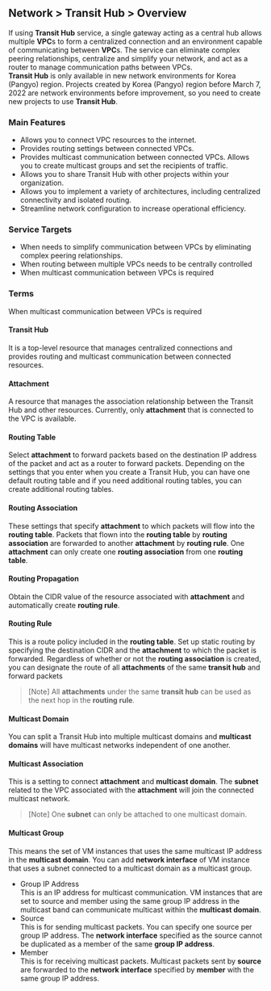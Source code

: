 ## Network > Transit Hub > Overview

If using **Transit Hub** service, a single gateway acting as a central hub allows multiple **VPC**s to form a centralized connection and an environment capable of communicating between **VPC**s. The service can eliminate complex peering relationships, centralize and simplify your network, and act as a router to manage communication paths between VPCs. </br>
**Transit Hub** is only available in new network environments for Korea (Pangyo) region. Projects created by Korea (Pangyo) region before March 7, 2022 are network environments before improvement, so you need to create new projects to use **Transit Hub**.

### Main Features

* Allows you to connect VPC resources to the internet.
* Provides routing settings between connected VPCs.
* Provides multicast communication between connected VPCs. Allows you to create multicast groups and set the recipients of traffic.
* Allows you to share Transit Hub with other projects within your organization.
* Allows you to implement a variety of architectures, including centralized connectivity and isolated routing.
* Streamline network configuration to increase operational efficiency.

### Service Targets

* When needs to simplify communication between VPCs by eliminating complex peering relationships.
* When routing between multiple VPCs needs to be centrally controlled
* When multicast communication between VPCs is required

### Terms

When multicast communication between VPCs is required

#### Transit Hub

It is a top-level resource that manages centralized connections and provides routing and multicast communication between connected resources.

#### Attachment

A resource that manages the association relationship between the Transit Hub and other resources. Currently, only **attachment** that is connected to the VPC is available.

#### Routing Table

Select **attachment** to forward packets based on the destination IP address of the packet and act as a router to forward packets. Depending on the settings that you enter when you create a Transit Hub, you can have one default routing table and if you need additional routing tables, you can create additional routing tables. 

#### Routing Association

These settings that specify **attachment** to which packets will flow into the **routing table**. Packets that flown into the **routing table** by **routing association** are forwarded to another **attachment** by **routing rule**. One **attachment** can only create one **routing association** from one **routing table**. 

#### Routing Propagation

Obtain the CIDR value of the resource associated with **attachment** and automatically create **routing rule**.

#### Routing Rule

This is a route policy included in the **routing table**. Set up static routing by specifying the destination CIDR and the **attachment** to which the packet is forwarded. Regardless of whether or not the **routing association** is created, you can designate the route of all **attachments** of the same **transit hub** and forward packets 
> [Note] All **attachments** under the same **transit hub** can be used as the next hop in the **routing rule**.

#### Multicast Domain

You can split a Transit Hub into multiple multicast domains and **multicast domains** will have multicast networks independent of one another.

#### Multicast Association

This is a setting to connect **attachment** and **multicast domain**. The **subnet** related to the VPC associated with the **attachment** will join the connected multicast network.
> [Note] One **subnet** can only be attached to one multicast domain.

#### Multicast Group

This means the set of VM instances that uses the same multicast IP address in the **multicast domain**. You can add **network interface** of VM instance that uses a subnet connected to a multicast domain as a multicast group.

* Group IP Address<br>
This is an IP address for multicast communication. VM instances that are set to source and member using the same group IP address in the multicast band can communicate multicast within the **multicast domain**.
* Source<br>
This is for sending multicast packets. You can specify one source per group IP address. The **network interface** specified as the source cannot be duplicated as a member of the same **group IP address**.
* Member<br>
This is for receiving multicast packets. Multicast packets sent by **source** are forwarded to the **network interface** specified by **member** with the same group IP address. 
